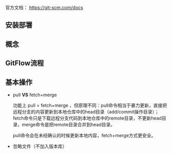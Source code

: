 官方文档： https://git-scm.com/docs

## 安装部署

## 概念

## GitFlow流程

## 基本操作
* pull **VS** fetch+merge    
  
  功能上 pull = fetch+merge ，但原理不同：pull命令相当于暴力更新，直接把远程分支的内容更新到本地仓库中的head目录（add/commit操作目录）；fetch命令只是下载远程分支代码到本地仓库中的remote目录，不更新head目录，merge命令是把remote目录合并到head目录。  
  
  pull命令会在未经确认的时候更新本地内容，fetch+merge方式更安全。

* 忽略文件（不加入版本库）
